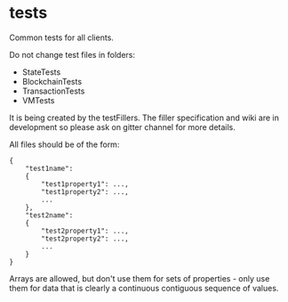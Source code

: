 tests
=====

Common tests for all clients.

Do not change test files in folders: 
* StateTests
* BlockchainTests
* TransactionTests 
* VMTests

It is being created by the testFillers. The filler specification and wiki are in development so please ask on gitter channel for more details.

All files should be of the form:

```
{
	"test1name":
	{
		"test1property1": ...,
		"test1property2": ...,
		...
	},
	"test2name":
	{
		"test2property1": ...,
		"test2property2": ...,
		...
	}
}
```

Arrays are allowed, but don't use them for sets of properties - only use them for data that is clearly a continuous contiguous sequence of values.
